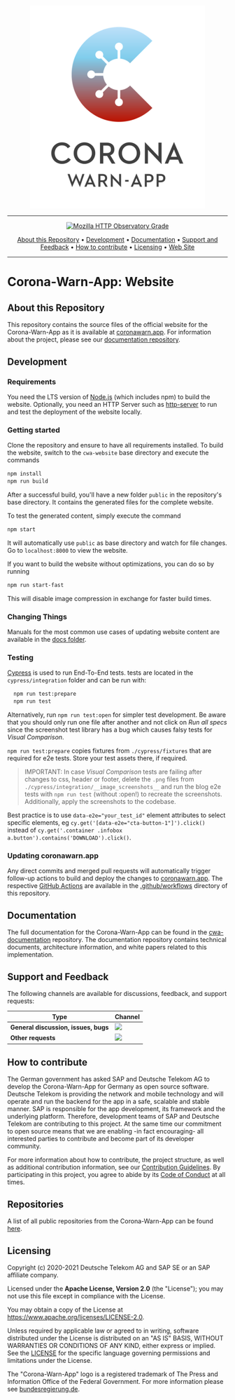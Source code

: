 <p align="center">
 <a href="https://www.coronawarn.app/en/"><img src="https://raw.githubusercontent.com/corona-warn-app/cwa-documentation/master/images/CWA_title.png" width="400"></a>
</p>

<hr />

<p align="center">
    <a href="https://observatory.mozilla.org/analyze/coronawarn.app" title="Latest Results"><img src="https://img.shields.io/mozilla-observatory/grade/coronawarn.app" alt="Mozilla HTTP Observatory Grade"></a>
</p>
<p align="center">
    <a href="#about-this-repository">About this Repository</a> •
    <a href="#development">Development</a> •
    <a href="#documentation">Documentation</a> •
    <a href="#support-and-feedback">Support and Feedback</a> •
    <a href="#how-to-contribute">How to contribute</a> •
    <a href="#licensing">Licensing</a> •
    <a href="https://www.coronawarn.app/en/">Web Site</a>
</p>
<hr />

# Corona-Warn-App: Website

## About this Repository

This repository contains the source files of the official website for the Corona-Warn-App as it is available at [coronawarn.app](https://coronawarn.app). For information about the project, please see our [documentation repository](https://github.com/corona-warn-app/cwa-documentation).

## Development

### Requirements

You need the LTS version of [Node.js](https://nodejs.org/en/) (which includes npm) to build the website. Optionally, you need an HTTP Server such as [http-server](https://github.com/http-party/http-server) to run and test the deployment of the website locally.

### Getting started

Clone the repository and ensure to have all requirements installed. To build the website, switch to the `cwa-website` base directory and execute the commands

```bash
npm install
npm run build
```

After a successful build, you'll have a new folder `public` in the repository's base directory. It contains the generated files for the complete website.

To test the generated content, simply execute the command

```bash
npm start
```

It will automatically use `public` as base directory and watch for file changes. Go to `localhost:8000` to view the website.

If you want to build the website without optimizations, you can do so by running

```bash
npm run start-fast
```

This will disable image compression in exchange for faster build times.

### Changing Things

Manuals for the most common use cases of updating website content are available in the [docs folder](./docs/).

### Testing

[Cypress](https://docs.cypress.io/guides/overview/why-cypress.html#In-a-nutshell) is used to run End-To-End tests. tests are located in the ```cypress/integration``` folder and can be run with:

```bash
  npm run test:prepare
  npm run test
```
Alternatively, run `npm run test:open` for simpler test development. Be aware that you should only run one file after another and not click on _Run all specs_ since the screenshot test library has a bug which causes falsy tests for _Visual Comparison_.

`npm run test:prepare` copies fixtures from `./cypress/fixtures` that are required for e2e tests. Store your test assets there, if required.

> IMPORTANT: In case _Visual Comparison_ tests are failing after changes to css, header or footer, delete the `.png` files from `./cypress/integration/__image_screenshots__` and run the blog e2e tests with `npm run test` (without :open!) to recreate the screenshots. Additionally, apply the screenshots to the codebase.

Best practice is to use `data-e2e="your_test_id"` element attributes to select specific elements, eg `cy.get('[data-e2e="cta-button-1"]').click()` instead of `cy.get('.container .infobox a.button').contains('DOWNLOAD').click()`.

### Updating coronawarn.app

Any direct commits and merged pull requests will automatically trigger follow-up actions to build and deploy the changes to [coronawarn.app](https://coronawarn.app). The respective [GitHub Actions](https://github.com/features/actions) are available in the [.github/workflows](.github/workflows) directory of this repository.

## Documentation

The full documentation for the Corona-Warn-App can be found in the [cwa-documentation](https://github.com/corona-warn-app/cwa-documentation) repository. The documentation repository contains technical documents, architecture information, and white papers related to this implementation.

## Support and Feedback

The following channels are available for discussions, feedback, and support requests:

| Type                     | Channel                                                |
| ------------------------ | ------------------------------------------------------ |
| **General discussion, issues, bugs**   | <a href="https://github.com/corona-warn-app/cwa-website/issues/new/choose" title="General Discussion"><img src="https://img.shields.io/github/issues/corona-warn-app/cwa-website?style=flat-square"></a> </a>   |
| **Other requests**    | <a href="mailto:corona-warn-app.opensource@sap.com" title="Email CWA Team"><img src="https://img.shields.io/badge/email-CWA%20team-green?logo=mail.ru&style=flat-square&logoColor=white"></a> |

## How to contribute

The German government has asked SAP and Deutsche Telekom AG to develop the Corona-Warn-App for Germany as open source software. Deutsche Telekom is providing the network and mobile technology and will operate and run the backend for the app in a safe, scalable and stable manner. SAP is responsible for the app development, its framework and the underlying platform. Therefore, development teams of SAP and Deutsche Telekom are contributing to this project. At the same time our commitment to open source means that we are enabling -in fact encouraging- all interested parties to contribute and become part of its developer community.

For more information about how to contribute, the project structure, as well as additional contribution information, see our [Contribution Guidelines](./CONTRIBUTING.md). By participating in this project, you agree to abide by its [Code of Conduct](./CODE_OF_CONDUCT.md) at all times.

## Repositories

A list of all public repositories from the Corona-Warn-App can be found [here](https://github.com/corona-warn-app/cwa-documentation/blob/master/README.md#repositories).

## Licensing

Copyright (c) 2020-2021 Deutsche Telekom AG and SAP SE or an SAP affiliate company.

Licensed under the **Apache License, Version 2.0** (the "License"); you may not use this file except in compliance with the License.

You may obtain a copy of the License at https://www.apache.org/licenses/LICENSE-2.0.

Unless required by applicable law or agreed to in writing, software distributed under the License is distributed on an "AS IS" BASIS, WITHOUT WARRANTIES OR CONDITIONS OF ANY KIND, either express or implied. See the [LICENSE](./LICENSE) for the specific language governing permissions and limitations under the License.

The "Corona-Warn-App" logo is a registered trademark of The Press and Information Office of the Federal Government. For more information please see [bundesregierung.de](https://www.bundesregierung.de/breg-en/federal-government/federal-press-office).
